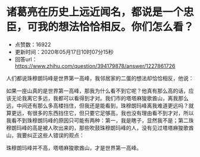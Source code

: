 # 诸葛亮在历史上远近闻名，都说是一个忠臣，可我的想法恰恰相反。你们怎么看？
- 点赞数：16922
- 更新时间：2020年05月17日10时07分15秒
- 回答url：https://www.zhihu.com/question/394179878/answer/1227861726
<body>
 <p data-pid="YsidK3Y_">人们都说珠穆朗玛峰是世界第一高峰，我邻居家的二蛋的想法却恰恰相反，他说：</p>
 <p data-pid="0aFULm4W">如果一座山真的是世界第一高峰，那我为什么看不到它呢？他真有那么高的话，应该无论我离它多远，我都可以看得到才对。我们市的塔塔麻狻歌酋山，离我那么远，中间还有那么多高楼挡住，但我还是能看到，珠穆朗玛峰离我难道更远吗？就算更远，有很多的东西挡住它，但只要它足够高，我也没有理由看不到才对，所以我看不到珠穆朗玛峰的原因只可能有两种：第一，我是瞎子，显然我不是；第二珠穆朗玛峰的高是被人吹出来的，那些吹鼓珠穆朗玛峰的人，没有见过塔塔麻狻歌酋山，我要纠正这些人错误的观点：</p>
 <p data-pid="ou-A_0Gi">珠穆朗玛峰并不高，塔塔麻狻歌酋山，才是世界第一高峰。</p>
</body>
